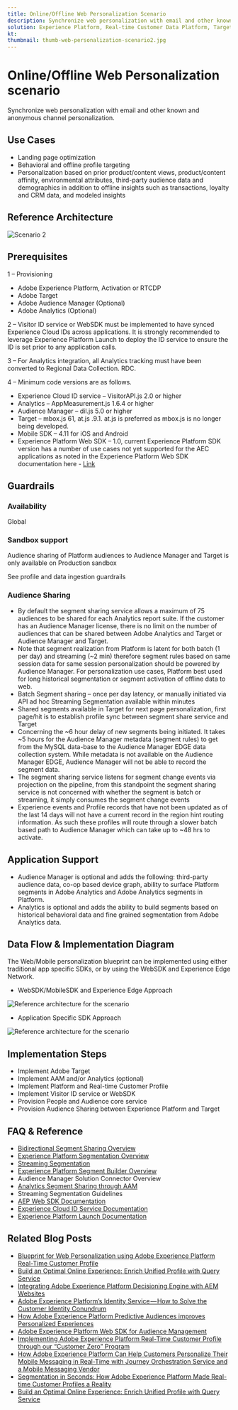 ```yaml
---
title: Online/Offline Web Personalization Scenario
description: Synchronize web personalization with email and other known and anonymous channel personalization.
solution: Experience Platform, Real-time Customer Data Platform, Target, Audience Manager, Analytics, Experience Cloud Services, Data Collection
kt: 
thumbnail: thumb-web-personalization-scenario2.jpg
---
```


# Online/Offline Web Personalization scenario

Synchronize web personalization with email and other known and anonymous channel personalization.

## Use Cases

* Landing page optimization
* Behavioral and offline profile targeting
* Personalization based on prior product/content views, product/content affinity, environmental attributes, third-party audience data and demographics in addition to offline insights such as transactions, loyalty and CRM data, and modeled insights

## Reference Architecture

![Scenario 2](assets/onoff.svg)

## Prerequisites

1 – Provisioning

* Adobe Experience Platform, Activation or RTCDP
* Adobe Target
* Adobe Audience Manager (Optional)
* Adobe Analytics (Optional)

2 – Visitor ID service or WebSDK must be implemented to have synced Experience Cloud IDs across applications. It is strongly recommended to leverage Experience Platform Launch to deploy the ID service to ensure the ID is set prior to any application calls.

3 – For Analytics integration, all Analytics tracking must have been converted to Regional Data Collection. RDC.

4 – Minimum code versions are as follows.

* Experience Cloud ID service – VisitorAPI.js 2.0 or higher
* Analytics – AppMeasurement.js 1.6.4 or higher
* Audience Manager – dil.js 5.0 or higher
* Target – mbox.js 61, at.js .9.1. at.js is preferred as mbox.js is no longer being developed.
* Mobile SDK – 4.11 for iOS and Android
* Experience Platform Web SDK – 1.0, current Experience Platform SDK version has a number of use cases not yet supported for the AEC applications as noted in the Experience Platform Web SDK documentation here - [Link](https://docs.adobe.com/content/help/en/experience-platform/edge/home.html)

## Guardrails


### Availability

Global

### Sandbox support

Audience sharing of Platform audiences to Audience Manager and Target is only available on Production sandbox

See profile and data ingestion guardrails

### Audience Sharing

* By default the segment sharing service allows a maximum of 75 audiences to be shared for each Analytics report suite. If the customer has an Audience Manager license, there is no limit on the number of audiences that can be shared between Adobe Analytics and Target or Audience Manager and Target.
* Note that segment realization from Platform is latent for both batch (1 per day) and streaming (~2 min) therefore segment rules based on same session data for same session personalization should be powered by Audience Manager. For personalization use cases, Platform best used for long historical segmentation or segment activation of offline data to web.
* Batch Segment sharing – once per day latency, or manually initiated via API ad hoc Streaming Segmentation available within minutes
* Shared segments available in Target for next page personalization, first page/hit is to establish profile sync between segment share service and Target
* Concerning the ~6 hour delay of new segments being initiated. It takes ~5 hours for the Audience Manager metadata (segment rules) to get from the MySQL data-base to the Audience Manager EDGE data collection system. While metadata is not available on the Audience Manager EDGE, Audience Manager will not be able to record the segment data.
* The segment sharing service listens for segment change events via projection on the pipeline, from this standpoint the segment sharing service is not concerned with whether the segment is batch or streaming, it simply consumes the segment change events
* Experience events and Profile records that have not been updated as of the last 14 days will not have a current record in the region hint routing information. As such these profiles will route through a slower batch based path to Audience Manager which can take up to ~48 hrs to activate.

## Application Support

* Audience Manager is optional and adds the following: third-party audience data, co-op based device graph, ability to surface Platform segments in Adobe Analytics and Adobe Analytics segments in Platform.
* Analytics is optional and adds the ability to build segments based on historical behavioral data and fine grained segmentation from Adobe Analytics data.

## Data Flow & Implementation Diagram

The Web/Mobile personalization blueprint can be implemented using either traditional app specific SDKs, or by using the WebSDK and Experience Edge Network.

* WebSDK/MobileSDK and Experience Edge Approach

![Reference architecture for the scenario](assets/websdkflow.png)




* Application Specific SDK Approach

![Reference architecture for the scenario](assets/appsdkflow.png)

## Implementation Steps

* Implement Adobe Target
* Implement AAM and/or Analytics (optional)
* Implement Platform and Real-time Customer Profile
* Implement Visitor ID service or WebSDK
* Provision People and Audience core service
* Provision Audience Sharing between Experience Platform and Target

## FAQ & Reference

* [Bidirectional Segment Sharing Overview](https://experienceleague.adobe.com/docs/audience-manager/user-guide/implementation-integration-guides/integration-experience-platform/aam-aep-audience-sharing.html)
* [Experience Platform Segmentation Overview](https://experienceleague.adobe.com/docs/experience-platform/segmentation/home.html)
* [Streaming Segmentation](https://experienceleague.adobe.com/docs/experience-platform/segmentation/api/streaming-segmentation.html)
* [Experience Platform Segment Builder Overview](https://experienceleague.adobe.com/docs/experience-platform/segmentation/ui/overview.html)
* Audience Manager Solution Connector Overview
* [Analytics Segment Sharing through AAM](https://experienceleague.adobe.com/docs/analytics/components/segmentation/segmentation-workflow/seg-publish.html)
* Streaming Segmentation Guidelines
* [AEP Web SDK Documentation](https://experienceleague.adobe.com/docs/experience-platform/edge/home.html)
* [Experience Cloud ID Service Documentation](https://experienceleague.adobe.com/docs/id-service/using/home.html)
* [Experience Platform Launch Documentation](https://experienceleague.adobe.com/docs/launch/using/overview.html)

## Related Blog Posts

* [Blueprint for Web Personalization using Adobe Experience Platform Real-Time Customer Profile](https://medium.com/adobetech/blueprint-for-web-personalization-using-adobe-experience-platform-real-time-customer-profile-fef2ce7a4b2f)
* [Build an Optimal Online Experience: Enrich Unified Profile with Query Service](https://medium.com/adobetech/build-an-optimal-online-experience-enrich-unified-profile-with-query-service-8027c196ab33)
* [Integrating Adobe Experience Platform Decisioning Engine with AEM Websites](https://jaeness.medium.com/integrating-adobe-experience-platform-decisioning-engine-with-aem-websites-9c222acd12e2)
* [Adobe Experience Platform’s Identity Service — How to Solve the Customer Identity Conundrum](https://medium.com/adobetech/adobe-experience-platforms-identity-service-how-to-solve-the-customer-identity-conundrum-f95e22d16ea9)
* [How Adobe Experience Platform Predictive Audiences improves Personalized Experiences](https://medium.com/adobetech/how-adobe-experience-platform-predictive-audiences-improves-personalized-experiences-1f75a60cb7a3)
* [Adobe Experience Platform Web SDK for Audience Management](https://medium.com/adobetech/adobe-experience-platform-web-sdk-for-audience-management-751fa6d063bc)
* [Implementing Adobe Experience Platform Real-Time Customer Profile through our “Customer Zero” Program](https://medium.com/adobetech/implementing-adobe-experience-platform-real-time-customer-profile-through-our-customer-zero-32e7cd952896)
* [How Adobe Experience Platform Can Help Customers Personalize Their Mobile Messaging in Real-Time with Journey Orchestration Service and a Mobile Messaging Vendor](https://medium.com/adobetech/how-adobe-experience-platform-helped-a-client-personalize-their-mobile-messaging-in-real-time-with-7d634aefa098)
* [Segmentation in Seconds: How Adobe Experience Platform Made Real-time Customer Profiles a Reality](https://medium.com/adobetech/segmentation-in-seconds-how-adobe-experience-platform-made-real-time-customer-profiles-a-reality-a7a8552b0847)
* [Build an Optimal Online Experience: Enrich Unified Profile with Query Service](https://medium.com/adobetech/build-an-optimal-online-experience-enrich-unified-profile-with-query-service-8027c196ab33)


